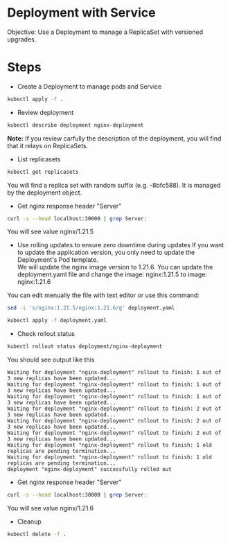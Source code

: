 # Deployment with Service
Objective: Use a Deployment to manage a ReplicaSet with versioned upgrades.

# Steps
* Create a Deployment to manage pods and Service
```bash
kubectl apply -f .
```

* Review deployment
```bash
kubectl describe deployment nginx-deployment
```
**Note:** If you review carfully the description of the deployment, you will find that it relays on ReplicaSets. 

* List replicasets
```bash
kubectl get replicasets
```
You will find a replica set with random suffix (e.g. -8bfc588). It is managed by the deployment object.

* Get nginx response header "Server"
```bash
curl -s --head localhost:30000 | grep Server:
```
You will see value nginx/1.21.5

* Use rolling updates to ensure zero downtime during updates
If you want to update the application version, you only need to update the Deployment's Pod template.  
We will update the nginx image version to 1.21.6. You can update the deployment.yaml file and change the image: nginx:1.21.5 to image: nginx:1.21.6

You can edit menually the file with text editor or use this command:
```bash 
sed -i 's/nginx:1.21.5/nginx:1.21.6/g' deployment.yaml
```

```bash
kubectl apply -f deployment.yaml
```

* Check rollout status
```bash
kubectl rollout status deployment/nginx-deployment
```

You should see output like this
```
Waiting for deployment "nginx-deployment" rollout to finish: 1 out of 3 new replicas have been updated...
Waiting for deployment "nginx-deployment" rollout to finish: 1 out of 3 new replicas have been updated...
Waiting for deployment "nginx-deployment" rollout to finish: 1 out of 3 new replicas have been updated...
Waiting for deployment "nginx-deployment" rollout to finish: 2 out of 3 new replicas have been updated...
Waiting for deployment "nginx-deployment" rollout to finish: 2 out of 3 new replicas have been updated...
Waiting for deployment "nginx-deployment" rollout to finish: 2 out of 3 new replicas have been updated...
Waiting for deployment "nginx-deployment" rollout to finish: 1 old replicas are pending termination...
Waiting for deployment "nginx-deployment" rollout to finish: 1 old replicas are pending termination...
deployment "nginx-deployment" successfully rolled out
```


* Get nginx response header "Server"
```bash
curl -s --head localhost:30000 | grep Server:
```
You will see value nginx/1.21.6


* Cleanup
```bash
kubectl delete -f .
```